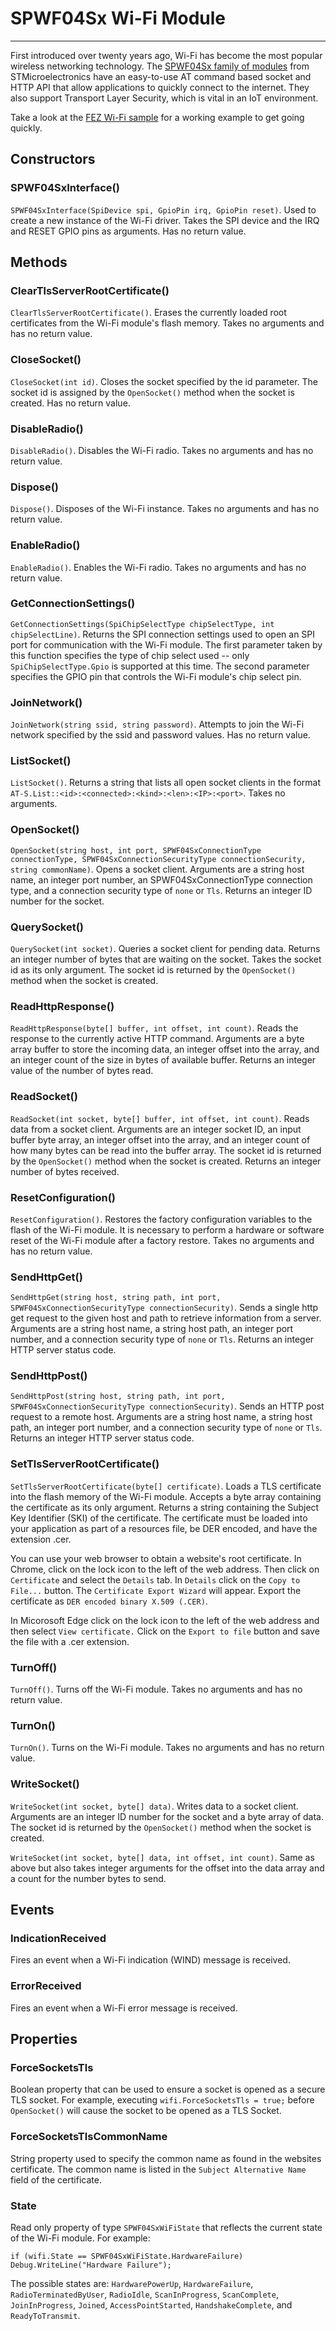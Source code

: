 # SPWF04Sx Wi-Fi Module
---
First introduced over twenty years ago, Wi-Fi has become the most popular wireless networking technology. The [SPWF04Sx family of modules](https://www.st.com/en/wireless-connectivity/spwf04sa.html) from STMicroelectronics have an easy-to-use AT command based socket and HTTP API that allow applications to quickly connect to the internet. They also support Transport Layer Security, which is vital in an IoT environment.

Take a look at the [FEZ Wi-Fi sample](https://github.com/ghi-electronics/TinyCLR-Samples/tree/master/FEZWiFi) for a working example to get going quickly.

## Constructors

### SPWF04SxInterface()

`SPWF04SxInterface(SpiDevice spi, GpioPin irq, GpioPin reset)`. Used to create a new instance of the Wi-Fi driver. Takes the SPI device and the IRQ and RESET GPIO pins as arguments. Has no return value.

## Methods

### ClearTlsServerRootCertificate()

`ClearTlsServerRootCertificate()`. Erases the currently loaded root certificates from the Wi-Fi module's flash memory. Takes no arguments and has no return value.

### CloseSocket()

`CloseSocket(int id)`. Closes the socket specified by the id parameter. The socket id is assigned by the `OpenSocket()` method when the socket is created. Has no return value.

### DisableRadio()

`DisableRadio()`. Disables the Wi-Fi radio. Takes no arguments and has no return value.

### Dispose()

`Dispose()`. Disposes of the Wi-Fi instance. Takes no arguments and has no return value.

### EnableRadio()

`EnableRadio()`. Enables the Wi-Fi radio. Takes no arguments and has no return value.

### GetConnectionSettings()

`GetConnectionSettings(SpiChipSelectType chipSelectType, int chipSelectLine)`. Returns the SPI connection settings used to open an SPI port for communication with the Wi-Fi module. The first parameter taken by this function specifies the type of chip select used -- only `SpiChipSelectType.Gpio` is supported at this time. The second parameter specifies the GPIO pin that controls the Wi-Fi module's chip select pin.

### JoinNetwork()

`JoinNetwork(string ssid, string password)`. Attempts to join the Wi-Fi network specified by the ssid and password values. Has no return value.

### ListSocket()

`ListSocket()`. Returns a string that lists all open socket clients in the format `AT-S.List::<id>:<connected>:<kind>:<len>:<IP>:<port>`. Takes no arguments.

### OpenSocket()

`OpenSocket(string host, int port, SPWF04SxConnectionType connectionType, SPWF04SxConnectionSecurityType connectionSecurity, string commonName)`. Opens a socket client. Arguments are a string host name, an integer port number, an SPWF04SxConnectionType connection type, and a connection security type of `none` or `Tls`. Returns an integer ID number for the socket.

### QuerySocket()

`QuerySocket(int socket)`. Queries a socket client for pending data. Returns an integer number of bytes that are waiting on the socket. Takes the socket id as its only argument. The socket id is returned by the `OpenSocket()` method when the socket is created.

### ReadHttpResponse()

`ReadHttpResponse(byte[] buffer, int offset, int count)`. Reads the response to the currently active HTTP command. Arguments are a byte array buffer to store the incoming data, an integer offset into the array, and an integer count of the size in bytes of available buffer. Returns an integer value of the number of bytes read.

### ReadSocket()

`ReadSocket(int socket, byte[] buffer, int offset, int count)`. Reads data from a socket client. Arguments are an integer socket ID, an input buffer byte array, an integer offset into the array, and an integer count of how many bytes can be read into the buffer array. The socket id is returned by the `OpenSocket()` method when the socket is created. Returns an integer number of bytes received.

### ResetConfiguration()

`ResetConfiguration()`. Restores the factory configuration variables to the flash of the Wi-Fi module. It is necessary to perform a hardware or software reset of the Wi-Fi module after a factory restore. Takes no arguments and has no return value.

### SendHttpGet()

`SendHttpGet(string host, string path, int port, SPWF04SxConnectionSecurityType connectionSecurity)`. Sends a single http get request to the given host and path to retrieve information from a server. Arguments are a string host name, a string host path, an integer port number, and a connection security type of `none` or `Tls`. Returns an integer HTTP server status code.

### SendHttpPost()

`SendHttpPost(string host, string path, int port, SPWF04SxConnectionSecurityType connectionSecurity)`. Sends an HTTP post request to a remote host. Arguments are a string host name, a string host path, an integer port number, and a connection security type of `none` or `Tls`. Returns an integer HTTP server status code.

### SetTlsServerRootCertificate()

`SetTlsServerRootCertificate(byte[] certificate)`. Loads a TLS certificate into the flash memory of the Wi-Fi module. Accepts a byte array containing the certificate as its only argument. Returns a string containing the Subject Key Identifier (SKI) of the certificate. The certificate must be loaded into your application as part of a resources file, be DER encoded, and have the extension .cer.

You can use your web browser to obtain a website's root certificate. In Chrome, click on the lock icon to the left of the web address. Then click on `Certificate` and select the `Details` tab. In `Details` click on the `Copy to File...` button. The `Certificate Export Wizard` will appear. Export the certificate as `DER encoded binary X.509 (.CER)`.

In Micorosoft Edge click on the lock icon to the left of the web address and then select `View certificate.` Click on the `Export to file` button and save the file with a .cer extension.

### TurnOff()

`TurnOff()`. Turns off the Wi-Fi module. Takes no arguments and has no return value.

### TurnOn()

`TurnOn()`. Turns on the Wi-Fi module. Takes no arguments and has no return value.

### WriteSocket()

`WriteSocket(int socket, byte[] data)`. Writes data to a socket client. Arguments are an integer ID number for the socket and a byte array of data. The socket id is returned by the `OpenSocket()` method when the socket is created.

`WriteSocket(int socket, byte[] data, int offset, int count)`. Same as above but also takes integer arguments for the offset into the data array and a count for the number bytes to send.

## Events

### IndicationReceived

Fires an event when a Wi-Fi indication (WIND) message is received.

### ErrorReceived

Fires an event when a Wi-Fi error message is received.

## Properties

### ForceSocketsTls

Boolean property that can be used to ensure a socket is opened as a secure TLS socket. For example, executing `wifi.ForceSocketsTls = true;` before `OpenSocket()` will cause the socket to be opened as a TLS Socket.

### ForceSocketsTlsCommonName

String property used to specify the common name as found in the websites certificate. The common name is listed in the `Subject Alternative Name` field of the certificate.

### State

Read only property of type `SPWF04SxWiFiState` that reflects the current state of the Wi-Fi module. For example:

`if (wifi.State == SPWF04SxWiFiState.HardwareFailure) Debug.WriteLine("Hardware Failure");`

The possible states are: `HardwarePowerUp`, `HardwareFailure`, `RadioTerminatedByUser`, `RadioIdle`, `ScanInProgress`, `ScanComplete`, `JoinInProgress`, `Joined`, `AccessPointStarted`, `HandshakeComplete`, and `ReadyToTransmit`.
